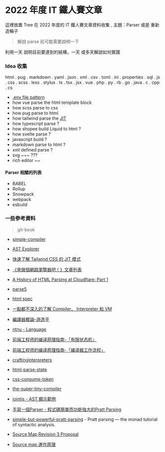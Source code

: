 # 2022 年度 IT 鐵人賽文章

這裡放置 Tree 在 2022 年度的 IT 鐵人賽文章資料收集 , 主題：Parser 或是 重新造輪子

> 解說 parse 前可能需要說明一下

利用一天 說明目前要達到的結構，一天 或多天解說如何實踐

### Idea 收集

html . pug . markdown . yaml . json . xml . csv . toml . ini . properties . sql . js . css . scss . less . stylus . ts . tsx . jsx . vue . php . py . rb . go . java . c . cpp . cs

- [.env file pattern](https://www.npmjs.com/package/dotenv)
- how vue parse the html template block
- how scss parse to css
- how pug parse to html
- how tailwind parse the [JIT](https://v2.tailwindcss.com/docs/just-in-time-mode)
- how typescript parse ?
- how shopee build Liquid to html ?
- how svelte parse ?
- javascript build ?
- markdown parse to html ?
- xml defined parse ?
- svg ~~~ ???
- rich editor ~~

#### Parser 相關的列表

- BABEL
- Rollup
- Snowpack
- webpack
- esbuild

### 一些參考資料


> git-book
 
- [simple-compiler](https://jaceju.net/simple-compiler/3-2.html)

- [AST Explorer](https://astexplorer.net/)
- [快速了解 Tailwind CSS 的 JIT 模式](https://ithelp.ithome.com.tw/articles/10244180)
- [《來做個網路瀏覽器吧！》文章列表](https://tigercosmos.xyz/post/2018/02/browser/browser_series_33/)
- [A History of HTML Parsing at Cloudflare: Part 1](https://blog.cloudflare.com/html-parsing-1/)
- [parse5](https://github.com/inikulin/parse5)
- [html spec](https://html.spec.whatwg.org/)
- [一點都不深入的了解 Compiler、 Interpreter 和 VM](https://www.spreered.com/compiler_for_dummies/)
- [編譯器概論–游逸平](https://hackmd.io/@idoleat/ry2IPtqnQ)
- [ntnu - Language](https://web.ntnu.edu.tw/~algo/Language.html)
- [前端工程师的编译原理指南-「有限状态机」](https://zhuanlan.zhihu.com/p/467298647)
- [前端工程师的编译原理指南-「编译器工作流程」](https://juejin.cn/post/7062687356402270244)
- [craftinginterpreters](http://craftinginterpreters.com/scanning.html)

- [html-parse-state](https://html.spec.whatwg.org/multipage/parsing.html#parse-state)
- [css-consume-token](https://www.w3.org/TR/css-syntax-3/#consume-token)
- [the-super-tiny-compiler](https://github.com/jamiebuilds/the-super-tiny-compiler)
- [jointjs - AST 顯示範例](https://resources.jointjs.com/demos/javascript-ast)

- [手寫一個Parser - 程式碼簡單而功能強大的Pratt Parsing](https://iter01.com/663923.html)
- [simple-but-powerful-pratt-parsing](https://matklad.github.io/2020/04/13/simple-but-powerful-pratt-parsing.html) - Pratt parsing — the monad tutorial of syntactic analysis.


- [Source Map Revision 3 Proposal](https://docs.google.com/document/d/1U1RGAehQwRypUTovF1KRlpiOFze0b-_2gc6fAH0KY0k/edit)
- [Source map 運作原理](https://blog.techbridge.cc/2021/03/28/how-source-map-works/)
